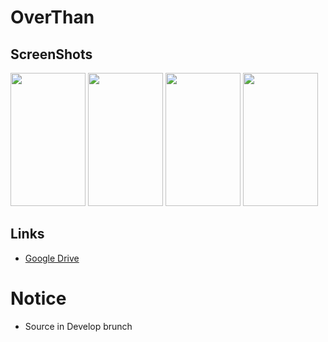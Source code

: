 # OverThan
## ScreenShots

<p align="left">
<img src="https://github.com/Palvenok/OverThan/blob/Develop/ScreenShots/menu.png"
  width="120" height="213">
<img src="https://github.com/Palvenok/OverThan/blob/Develop/ScreenShots/game.png"
  width="120" height="213">
<img src="https://github.com/Palvenok/OverThan/blob/Develop/ScreenShots/death.png"
  width="120" height="213">
<img src="https://github.com/Palvenok/OverThan/blob/Develop/ScreenShots/gallery.png"
  width="120" height="213">
</p>

## Links
* [Google Drive](https://drive.google.com/file/d/1PoWD5rAlp1UhXYuYCge7HHSLeAI5orHb/view?usp=sharing)

# Notice
* Source in Develop brunch
